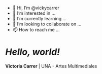 - 👋 Hi, I’m @vickycarrer
- 👀 I’m interested in ...
- 🌱 I’m currently learning ...
- 💞️ I’m looking to collaborate on ...
- 📫 How to reach me ...

# *Hello, world!*

**Victoria Carrer** | UNA - Artes Multimediales

<!---
vickycarrer/vickycarrer is a ✨ special ✨ repository because its `README.md` (this file) appears on your GitHub profile.
You can click the Preview link to take a look at your changes.
--->
